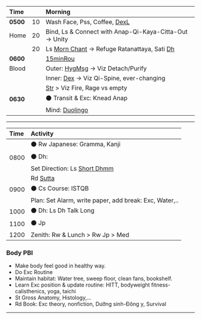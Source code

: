 | Time |    |Morning                                                                 |
| :--- | :--| :-------------------------------------------------------------------- |
| **0500** | 10 | Wash Face, Pss, Coffee, [DexL](https://github.com/ThanhNguyen24590/Process/blob/main/Body/DexL.md) |
| Home | 20 | Bind, Ls & Connect with Anap-Qi-Kaya-Citta-Out -> Unity |
|      | 20 | Ls [Morn Chant](https://www.dhammatalks.org/chant_index.html) -> Refuge Ratanattaya, Sati [Dh](https://github.com/ThanhNguyen24590/Process/tree/main/Med) |
| **0600** | | [15minRou](https://github.com/ThanhNguyen24590/Process/blob/main/Body/15minRou.md) |
| Blood | |Outer: [HygMsg](https://github.com/ThanhNguyen24590/Process/blob/main/Body/HygMsg.md) -> Viz Detach/Purify  |
|      | |Inner: [Dex](https://github.com/ThanhNguyen24590/Process/blob/main/Body/Dex.md)  -> Viz Qi-Spine, ever-changing |
|      | | [Str](https://github.com/ThanhNguyen24590/Process/blob/main/Body/Str.md) > Viz Fire, Rage vs empty |
| **0630** | | :black_circle: Transit & Exc: Knead Anap                                             |
|      | | Mind: [Duolingo](https://www.duolingo.com/lesson)                         |           

---
| Time | Activity                                                |
| :--- | :------------------------------------------------------ |
|      | :black_circle: Rw Japanese: Gramma, Kanji                              |
| 0800 | :black_circle: Dh:                          |
|      | Set Direction: Ls [Short Dhmm](https://www.dhammatalks.org/audio/morning/) |
|      | Rd [Sutta](https://www.dhammatalks.org/random_sutta.php) |
| 0900 | :black_circle: Cs Course: ISTQB                                        |
|      | Plan: Set Alarm, write paper, add break: Exc, Water,..  |
| 1000 | :black_circle: Dh: Ls Dh Talk Long                                     |
| 1100 | :black_circle: Jp                                                      |
| 1200 | Zenith: Rw & Lunch > Rw Jp > Med                        |

### Body PBI
- Make body feel good in healthy way.
- Do Exc Routine
- Maintain habitat: Water tree, sweep floor, clean fans, bookshelf.
- Learn Exc position & update routine: HITT, bodyweight fitness-calisthenics, yoga, taichi 
- St Gross Anatomy, Histology,...
- Rd Book: Exc theory, nonfiction, Dưỡng sinh-Đông y, Survival
---







